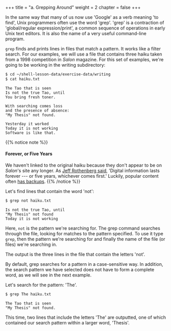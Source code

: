 +++
title = "a. Grepping Around"
weight = 2
chapter = false
+++


In the same way that many of us now use 'Google' as a
verb meaning 'to find', Unix programmers often use the word 'grep'.
'grep' is a contraction of 'global/regular expression/print',
a common sequence of operations in early Unix text editors.
It is also the name of a very useful command-line program.

`grep` finds and prints lines in files that match a pattern. It works like a filter search.
For our examples, we will use a file that contains three haiku taken from a
1998 competition in *Salon* magazine. For this set of examples,
we're going to be working in the writing subdirectory:

```Bash
$ cd ~/shell-lesson-data/exercise-data/writing
$ cat haiku.txt
```

~~~
The Tao that is seen
Is not the true Tao, until
You bring fresh toner.

With searching comes loss
and the presence of absence:
"My Thesis" not found.

Yesterday it worked
Today it is not working
Software is like that.
~~~

{{% notice note %}}
#### Forever, or Five Years

We haven't linked to the original haiku because
they don't appear to be on *Salon*'s site any longer.
As [Jeff Rothenberg said](https://www.clir.org/wp-content/uploads/sites/6/ensuring.pdf),
'Digital information lasts forever --- or five years, whichever comes first.'
Luckily, popular content often [has backups](http://wiki.c2.com/?ComputerErrorHaiku).
{{% /notice %}}

Let's find lines that contain the word 'not':

```Bash
$ grep not haiku.txt
```

~~~
Is not the true Tao, until
"My Thesis" not found
Today it is not working
~~~

Here, `not` is the pattern we're searching for.
The grep command searches through the file, looking for matches to the pattern specified.
To use it type `grep`, then the pattern we're searching for and finally
the name of the file (or files) we're searching in.

The output is the three lines in the file that contain the letters 'not'.

By default, grep searches for a pattern in a case-sensitive way.
In addition, the search pattern we have selected does not have to form a complete word,
as we will see in the next example.

Let's search for the pattern: 'The'.

```Bash
$ grep The haiku.txt
```

~~~
The Tao that is seen
"My Thesis" not found.
~~~

This time, two lines that include the letters 'The' are outputted,
one of which contained our search pattern within a larger word, 'Thesis'.

